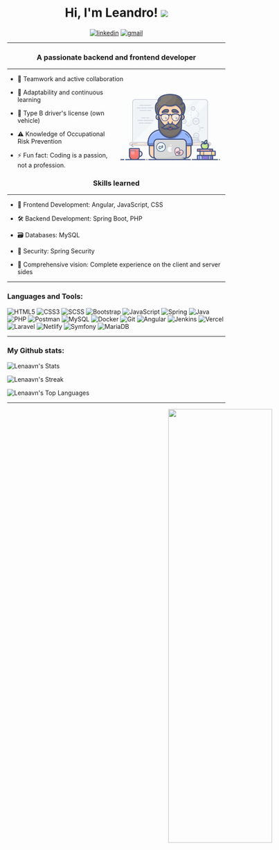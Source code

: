 <h1 align="center">
Hi, I'm Leandro!
	<a href="https://github.com/Bouaskaoun" target="_self">
		<img src="https://media.giphy.com/media/hvRJCLFzcasrR4ia7z/giphy.gif" width="30">
	</a>
</h1>

<div align=center>
<a href="https://www.linkedin.com/in/leandro-antonio-vidal-n%C3%BA%C3%B1ez-655979229/" target="_blank"><img align="center" src="https://img.shields.io/badge/LinkedIn-0077B5?style=for-the-badge&logo=linkedin&logoColor=white" alt="linkedin"/></a>
<a href = "mailto:leandro1531@outlook.es" target="_blank"><img align="center" src="https://img.shields.io/badge/Gmail-D14836?style=for-the-badge&logo=gmail&logoColor=white" alt="gmail"  /></a>
</div>

---

<h3 font-size="20" align="center">A passionate backend and frontend developer</h3>
<hr>

- 🤝 Teamwork and active collaboration <img align="right" style="width:16rem; height:auto" src="https://raw.githubusercontent.com/Elanza-48/Elanza-48/41a4790484e268102dfdab2b7c59d440d3ffafab/resources/img/geek.gif"/>

- 🔄 Adaptability and continuous learning

- 🚗 Type B driver's license (own vehicle)

- ⚠️ Knowledge of Occupational Risk Prevention

- ⚡ Fun fact: Coding is a passion, not a profession.

<h3 font-size="20" align="center">Skills learned</h3>
<hr>

- 🧩 Frontend Development: Angular, JavaScript, CSS

- 🛠️ Backend Development: Spring Boot, PHP

- 🗃️ Databases: MySQL

- 🔐 Security: Spring Security

- 🔄 Comprehensive vision: Complete experience on the client and server sides

---

### Languages and Tools:

![HTML5](https://img.shields.io/badge/HTML5-%23E34F26.svg?style=for-the-badge&logo=html5&logoColor=white)
![CSS3](https://img.shields.io/badge/CSS3-%231572B6.svg?style=for-the-badge&logo=css3&logoColor=white)
![SCSS](https://img.shields.io/badge/SCSS-%23CD6799.svg?style=for-the-badge&logo=sass&logoColor=white)
![Bootstrap](https://img.shields.io/badge/bootstrap-%238511FA.svg?style=for-the-badge&logo=bootstrap&logoColor=white)
![JavaScript](https://img.shields.io/badge/JavaScript-%23323330.svg?style=for-the-badge&logo=javascript&logoColor=%23F7DF1E)
![Spring](https://img.shields.io/badge/spring-%236DB33F.svg?style=for-the-badge&logo=spring&logoColor=white)
![Java](https://img.shields.io/badge/Java-%23ED8B00.svg?style=for-the-badge&logo=java&logoColor=white)
![PHP](https://img.shields.io/badge/PHP-%23777BB4.svg?style=for-the-badge&logo=php&logoColor=white)
![Postman](https://img.shields.io/badge/Postman-FF6C37?style=for-the-badge&logo=postman&logoColor=white)
![MySQL](https://img.shields.io/badge/MySQL-4479A1?style=for-the-badge&logo=mysql&logoColor=white)
![Docker](https://img.shields.io/badge/Docker-2496ED?style=for-the-badge&logo=docker&logoColor=white)
![Git](https://img.shields.io/badge/Git-F05032?style=for-the-badge&logo=git&logoColor=white)
![Angular](https://img.shields.io/badge/Angular-DD0031?style=for-the-badge&logo=angular&logoColor=white)
![Jenkins](https://img.shields.io/badge/Jenkins-D24939?style=for-the-badge&logo=jenkins&logoColor=white)
![Vercel](https://img.shields.io/badge/Vercel-000000?style=for-the-badge&logo=vercel&logoColor=white)
![Laravel](https://img.shields.io/badge/Laravel-FF2D20?style=for-the-badge&logo=laravel&logoColor=white)
![Netlify](https://img.shields.io/badge/Netlify-00C7B7?style=for-the-badge&logo=netlify&logoColor=white)
![Symfony](https://img.shields.io/badge/Symfony-000000?style=for-the-badge&logo=symfony&logoColor=white)
![MariaDB](https://img.shields.io/badge/MariaDB-003545?style=for-the-badge&logo=mariadb&logoColor=white)

---
### My Github stats:
![Lenaavn's Stats](https://github-readme-stats.vercel.app/api?username=Lenaavn&theme=highcontrast&show_icons=true&hide_border=true&count_private=true)

![Lenaavn's Streak](https://github-readme-streak-stats.herokuapp.com/?user=Lenaavn&theme=highcontrast&hide_border=true)

![Lenaavn's Top Languages](https://github-readme-stats.vercel.app/api/top-langs/?username=Lenaavn&theme=highcontrast&show_icons=true&hide_border=true&layout=compact)

---

<p align="center">
<img src='https://media1.tenor.com/m/Yzeh4Z4UQuAAAAAd/viciadoemcodar.gif' width="50%" height="50%" style="position:absolute"/>
</p>
